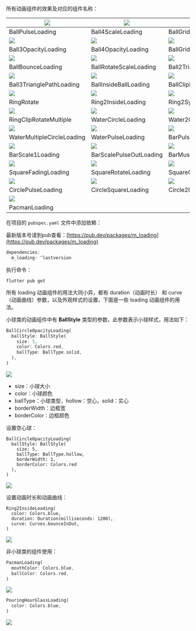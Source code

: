 所有动画组件的效果及对应的组件名称：

| ![](./img/BallPulseLoading.gif)           | ![](img/Ball4ScaleLoading.gif)         | ![](img/BallGridPulseLoading.gif)         | ![](img/BallCirclePulseLoading.gif)          |
| ----------------------------------------- | -------------------------------------- | ----------------------------------------- | -------------------------------------------- |
| BallPulseLoading                          | Ball4ScaleLoading                      | BallGridPulseLoading                      | BallCirclePulseLoading                       |
| ![](./img/Ball3OpacityLoading.gif)        | ![](./img/Ball4OpacityLoading.gif)     | ![](./img/BallGridOpacityLoading.gif)     | ![](./img/BallCircleRotateLoading.gif)       |
| Ball3OpacityLoading                       | Ball4OpacityLoading                    | BallGridOpacityLoading                    | BallCircleRotateLoading                      |
| ![](./img/BallBounceLoading.gif)          | ![](./img/BallRotateScaleLoading.gif)  | ![](./img/Ball2TrianglePathLoading.gif)   | ![](./img/BallCircleOpacityLoading.gif)      |
| BallBounceLoading                         | BallRotateScaleLoading                 | Ball2TrianglePathLoading                  | BallCircleOpacityLoading                     |
| ![](./img/Ball3TrianglePathLoading.gif)   | ![](./img/BallInsideBallLoading.gif)   | ![](./img/BallClipRotatePulseLoading.gif) | ![](./img/BallCircleInsideRotateLoading.gif) |
| Ball3TrianglePathLoading                  | BallInsideBallLoading                  | BallClipRotatePulseLoading                | BallCircleInsideRotateLoading                |
| ![](./img/RingRotate.gif)                 | ![](./img/Ring2InsideLoading.gif)      | ![](./img/Ring2SymmetryLoading.gif)       | ![](./img/RingBallRotateLoading.gif)         |
| RingRotate                                | Ring2InsideLoading                     | Ring2SymmetryLoading                      | RingBallRotateLoading                        |
| ![](./img/RingClipRotateMultiple.gif)     | ![](./img/WaterCircleLoading.gif)      | ![](./img/Water2CircleLoading.gif)        | ![](./img/WaterRipple.gif)                   |
| RingClipRotateMultiple                    | WaterCircleLoading                     | Water2CircleLoading                       | WaterRipple                                  |
| ![](./img/WaterMultipleCircleLoading.gif) | ![](./img/WaterPulseLoading.gif)       | ![](./img/BarPulseLoading.gif)            | ![](./img/BarScaleLoading.gif)               |
| WaterMultipleCircleLoading                | WaterPulseLoading                      | BarPulseLoading                           | BarScaleLoading                              |
| ![](./img/BarScale1Loading.gif)           | ![](./img/BarScalePulseOutLoading.gif) | ![](./img/BarMusicLoading.gif)            | ![](./img/Square4OpacityLoading.gif)         |
| BarScale1Loading                          | BarScalePulseOutLoading                | BarMusicLoading                           | Square4OpacityLoading                        |
| ![](./img/SquareFadingLoading.gif)        | ![](./img/SquareRotateLoading.gif)     | ![](./img/SquareGridScaleLoading.gif)     | ![](./img/CircleRotateLoading.gif)           |
| SquareFadingLoading                       | SquareRotateLoading                    | SquareGridScaleLoading                    | CircleRotateLoading                          |
| ![](./img/CirclePulseLoading.gif)         | ![](./img/CircleSquareLoading.gif)     | ![](./img/Circle2InsideScaleLoading.gif)  | ![](./img/PouringHourGlassLoading.gif)       |
| CirclePulseLoading                        | CircleSquareLoading                    | Circle2InsideScaleLoading                 | PouringHourGlassLoading                      |
| ![](./img/PacmanLoading.gif)              |                                        |                                           |                                              |
| PacmanLoading                             |                                        |                                           |                                              |





在项目的 `pubspec.yaml` 文件中添加依赖：

最新版本号请到pub查看：[https://pub.dev/packages/m_loading](https://pub.dev/packages/m_loading)

```dart
dependencies:
  m_loading: ^lastversion
```

执行命令：

```text
flutter pub get
```



所有 loading 动画组件的用法大同小异，都有 duration（动画时长） 和 curve（动画曲线）参数，以及外观样式的设置，下面是一些 loading 动画组件的用法。



小球类的动画组件中有 **BallStyle** 类型的参数，此参数表示小球样式，用法如下：

```dart
BallCircleOpacityLoading(
  ballStyle: BallStyle(
    size: 5,
    color: Colors.red,
    ballType: BallType.solid,
  ),
)
```



![](img/loading_1.gif)





- size：小球大小
- color：小球颜色
- ballType：小球类型，hollow：空心，solid：实心
- borderWidth：边框宽
- borderColor：边框颜色



设置空心球：

```
BallCircleOpacityLoading(
  ballStyle: BallStyle(
    size: 5,
    ballType: BallType.hollow,
    borderWidth: 1,
    borderColor: Colors.red
  ),
)
```

![](img/loading_2.gif)

设置动画时长和动画曲线：

```
Ring2InsideLoading(
  color: Colors.blue,
  duration: Duration(milliseconds: 1200),
  curve: Curves.bounceInOut,
)
```

![](img/loading_3.gif)

非小球类的组件使用：

```dart
PacmanLoading(
  mouthColor: Colors.blue,
  ballColor: Colors.red,
)
```

![](img/loading_4.gif)



```dart
PouringHourGlassLoading(
  color: Colors.blue,
)
```

![](img/loading_6.gif)



